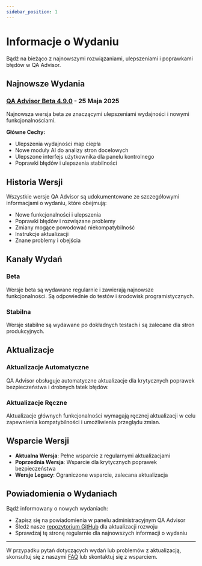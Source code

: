 ```yaml
---
sidebar_position: 1
---
```


# Informacje o Wydaniu

Bądź na bieżąco z najnowszymi rozwiązaniami, ulepszeniami i poprawkami błędów w QA Advisor.

## Najnowsze Wydania

### [QA Advisor Beta 4.9.0](/docs/release-notes/2025/qa-advisor-beta-4-9-0) - 25 Maja 2025

Najnowsza wersja beta ze znaczącymi ulepszeniami wydajności i nowymi funkcjonalnościami.

**Główne Cechy:**
- Ulepszenia wydajności map ciepła
- Nowe moduły AI do analizy stron docelowych
- Ulepszone interfejs użytkownika dla panelu kontrolnego
- Poprawki błędów i ulepszenia stabilności

## Historia Wersji

Wszystkie wersje QA Advisor są udokumentowane ze szczegółowymi informacjami o wydaniu, które obejmują:

- Nowe funkcjonalności i ulepszenia
- Poprawki błędów i rozwiązane problemy
- Zmiany mogące powodować niekompatybilność
- Instrukcje aktualizacji
- Znane problemy i obejścia

## Kanały Wydań

### Beta
Wersje beta są wydawane regularnie i zawierają najnowsze funkcjonalności. Są odpowiednie do testów i środowisk programistycznych.

### Stabilna
Wersje stabilne są wydawane po dokładnych testach i są zalecane dla stron produkcyjnych.

## Aktualizacje

### Aktualizacje Automatyczne
QA Advisor obsługuje automatyczne aktualizacje dla krytycznych poprawek bezpieczeństwa i drobnych łatek błędów.

### Aktualizacje Ręczne
Aktualizacje głównych funkcjonalności wymagają ręcznej aktualizacji w celu zapewnienia kompatybilności i umożliwienia przeglądu zmian.

## Wsparcie Wersji

- **Aktualna Wersja**: Pełne wsparcie z regularnymi aktualizacjami
- **Poprzednia Wersja**: Wsparcie dla krytycznych poprawek bezpieczeństwa
- **Wersje Legacy**: Ograniczone wsparcie, zalecana aktualizacja

## Powiadomienia o Wydaniach

Bądź informowany o nowych wydaniach:

- Zapisz się na powiadomienia w panelu administracyjnym QA Advisor
- Śledź nasze [repozytorium GitHub](https://github.com/quarka-org) dla aktualizacji rozwoju
- Sprawdzaj tę stronę regularnie dla najnowszych informacji o wydaniu

---

W przypadku pytań dotyczących wydań lub problemów z aktualizacją, skonsultuj się z naszymi [FAQ](/docs/faq) lub skontaktuj się z wsparciem.
